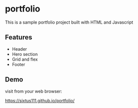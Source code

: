 # portfolio
This is a sample portfolio project built with HTML and Javascript

## Features
- Header
- Hero section
- Grid and flex
- Footer

## Demo
visit from your web browser:

https://sixtus111.github.io/portfolio/
